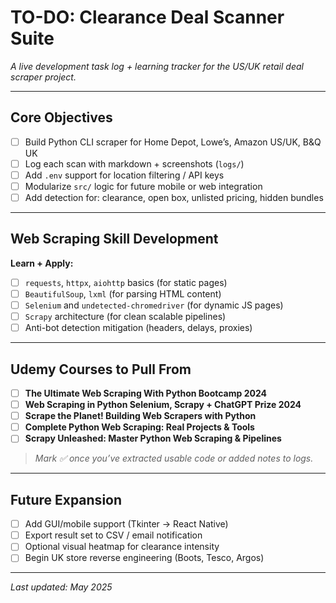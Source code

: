 # TO-DO: Clearance Deal Scanner Suite  
_A live development task log + learning tracker for the US/UK retail deal scraper project._

---

## Core Objectives

- [ ] Build Python CLI scraper for Home Depot, Lowe’s, Amazon US/UK, B&Q UK  
- [ ] Log each scan with markdown + screenshots (`logs/`)  
- [ ] Add `.env` support for location filtering / API keys  
- [ ] Modularize `src/` logic for future mobile or web integration  
- [ ] Add detection for: clearance, open box, unlisted pricing, hidden bundles  

---

## Web Scraping Skill Development

**Learn + Apply:**

- [ ] `requests`, `httpx`, `aiohttp` basics (for static pages)  
- [ ] `BeautifulSoup`, `lxml` (for parsing HTML content)  
- [ ] `Selenium` and `undetected-chromedriver` (for dynamic JS pages)  
- [ ] `Scrapy` architecture (for clean scalable pipelines)  
- [ ] Anti-bot detection mitigation (headers, delays, proxies)  

---

## Udemy Courses to Pull From

- [ ] **The Ultimate Web Scraping With Python Bootcamp 2024**  
- [ ] **Web Scraping in Python Selenium, Scrapy + ChatGPT Prize 2024**  
- [ ] **Scrape the Planet! Building Web Scrapers with Python**  
- [ ] **Complete Python Web Scraping: Real Projects & Tools**  
- [ ] **Scrapy Unleashed: Master Python Web Scraping & Pipelines**  

> _Mark ✅ once you’ve extracted usable code or added notes to logs._

---

## Future Expansion

- [ ] Add GUI/mobile support (Tkinter → React Native)  
- [ ] Export result set to CSV / email notification  
- [ ] Optional visual heatmap for clearance intensity  
- [ ] Begin UK store reverse engineering (Boots, Tesco, Argos)  

---

_Last updated: May 2025_
